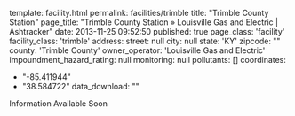 template: facility.html
permalink: facilities/trimble
title: "Trimble County Station"
page_title: "Trimble County Station &raquo; Louisville Gas and Electric | Ashtracker"
date: 2013-11-25 09:52:50
published: true
page_class: 'facility'
facility_class: 'trimble'
address: 
  street: null
  city: null
  state: 'KY'
  zipcode: ""
  county: 'Trimble County'
owner_operator: 'Louisville Gas and Electric'
impoundment_hazard_rating: null
monitoring: null
pollutants: []
coordinates: 
  - "-85.411944"
  - "38.584722"
data_download: ""

Information Available Soon
